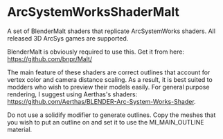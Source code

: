 # ArcSystemWorksShaderMalt
A set of BlenderMalt shaders that replicate ArcSystemWorks shaders. All released 3D ArcSys games are supported.

BlenderMalt is obviously required to use this. Get it from here: https://github.com/bnpr/Malt/

The main feature of these shaders are correct outlines that account for vertex color and camera distance scaling. As a result, it is best suited to modders who wish to preview their models easily. For general purpose rendering, I suggest using Aerthas's shaders: https://github.com/Aerthas/BLENDER-Arc-System-Works-Shader.

Do not use a solidify modifier to generate outlines. Copy the meshes that you wish to put an outline on and set it to use the MI_MAIN_OUTLINE material.

